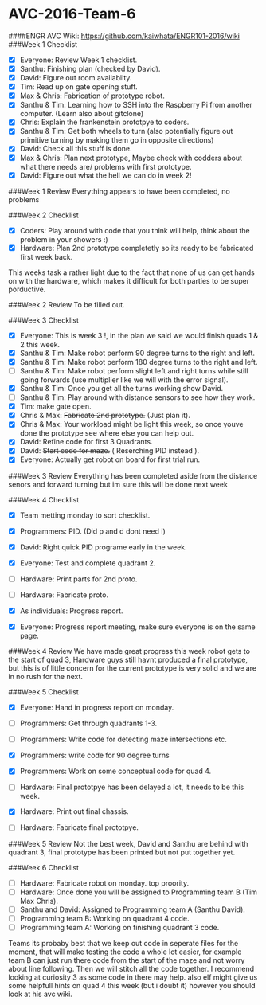 # AVC-2016-Team-6
####ENGR AVC Wiki: https://github.com/kaiwhata/ENGR101-2016/wiki
###Week 1 Checklist
- [x] Everyone: Review Week 1 checklist.
- [x] Santhu: Finishing plan (checked by David).
- [x] David: Figure out room availabilty.
- [x] Tim: Read up on gate opening stuff.
- [x] Max & Chris: Fabrication of prototype robot.
- [x] Santhu & Tim: Learning how to SSH into the Raspberry Pi from another computer. (Learn also about gitclone)
- [x] Chris: Explain the frankenstein prototpye to coders.
- [x] Santhu & Tim: Get both wheels to turn (also potentially figure out primitive turning by making them go in opposite directions)
- [x] David: Check all this stuff is done.
- [x] Max & Chris: Plan next prototype, Maybe check with codders about what there needs are/ problems with first prototype.
- [x] David: Figure out what the hell we can do in week 2!

###Week 1 Review
Everything appears to have been completed, no problems

###Week 2 Checklist
- [x] Coders: Play around with code that you think will help, think about the problem in your showers :)
- [x] Hardware: Plan 2nd prototype completetly so its ready to be fabricated first week back.

This weeks task a rather light due to the fact that none of us can get hands on with the hardware, which makes it difficult for both parties to be super porductive.

###Week 2 Review
To be filled out.

###Week 3 Checklist
- [x] Everyone: This is week 3 !, in the plan we said we would finish quads 1 & 2 this week.
- [x] Santhu & Tim: Make robot perform 90 degree turns to the right and left.
- [x] Santhu & Tim: Make robot perform 180 degree turns to the right and left.
- [ ] Santhu & Tim: Make robot perform slight left and right turns while still going forwards (use multiplier like we will with the error signal).
- [x] Santhu & Tim: Once you get all the turns working show David.
- [ ] Santhu & Tim: Play around with distance sensors to see how they work.
- [x] Tim: make gate open.
- [x] Chris & Max: ~~Fabricate 2nd prototype.~~ (Just plan it).
- [x] Chris & Max: Your workload might be light this week, so once youve done the prototype see where else you can help out.
- [x] David: Refine code for first 3 Quadrants.
- [x] David: ~~Start code for maze.~~ ( Reserching PID instead ).
- [x] Everyone: Actually get robot on board for first trial run.

###Week 3 Review
Everything has been completed aside from the distance senors and forward turning but im sure this will be done next week

###Week 4 Checklist
- [x] Team metting monday to sort checklist.
- [x] Programmers: PID. (Did p and d dont need i)
- [x] David: Right quick PID programe early in the week.
- [x] Everyone: Test and complete quadrant 2.
- [ ] Hardware: Print parts for 2nd proto.
- [ ] Hardware: Fabricate proto.
- [x] As individuals: Progress report.
- [x] Everyone: Progress report meeting, make sure everyone is on the same page.

 
###Week 4 Review
We have made great progress this week robot gets to the start of quad 3, Hardware guys still havnt produced a final prototype, but this is of little concern for the current prototype is very solid and we are in no rush for the next.

###Week 5 Checklist
- [x] Everyone: Hand in progress report on monday.
- [ ] Programmers: Get through quadrants 1-3.
- [ ] Programmers: Write code for detecting maze intersections etc.
- [x] Programmers: write code for 90 degree turns
- [x] Programmers: Work on some conceptual code for quad 4.
- [ ] Hardware: Final prototpye has been delayed a lot, it needs to be this week.
- [x] Hardware: Print out final chassis.
- [ ] Hardware: Fabricate final prototpye.


###Week 5 Review
Not the best week, David and Santhu are behind with quadrant 3, final prototype has been printed but not put together yet.

###Week 6 Checklist
- [ ] Hardware: Fabricate robot on monday. top proority.
- [ ] Hardware: Once done you will be assigned to Programming team B (Tim Max Chris).
- [ ] Santhu and David: Assigned to Programming team A (Santhu David).
- [ ] Programming team B: Working on quadrant 4 code.
- [ ] Programming team A: Working on finishing quadrant 3 code.

Teams its probaby best that we keep out code in seperate files for the moment, that will make testing the code a whole lot easier, for example team B can just run there code from the start of the maze and not worry about line following. Then we will stitch all the code together. I recommend looking at curiosity 3 as some code in there may help. also elf might give us some helpfull hints on quad 4 this week (but i doubt it) however you should look at his avc wiki.
